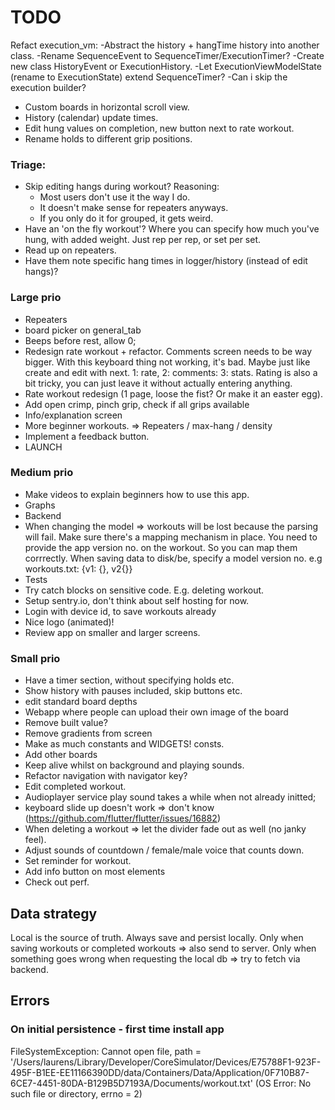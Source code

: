 # TODO

  Refact execution_vm:
  -Abstract the history + hangTime history into another class.
  -Rename SequenceEvent to SequenceTimer/ExecutionTimer?
  -Create new class HistoryEvent or ExecutionHistory.
  -Let ExecutionViewModelState (rename to ExecutionState) extend SequenceTimer?
  -Can i skip the execution builder?
  
- Custom boards in horizontal scroll view.
- History (calendar) update times.
- Edit hung values on completion, new button next to rate workout.
- Rename holds to different grip positions.



### Triage:


- Skip editing hangs during workout?
  Reasoning:
  - Most users don't use it the way I do.
  - It doesn't make sense for repeaters anyways.
  - If you only do it for grouped, it gets weird.
- Have an 'on the fly workout'? 
  Where you can specify how much you've hung, with added weight.
  Just rep per rep, or set per set.
- Read up on repeaters.
- Have them note specific hang times in logger/history (instead of edit hangs)?


### Large prio
- Repeaters
- board picker on general_tab
- Beeps before rest, allow 0;
- Redesign rate workout + refactor. Comments screen needs to be way bigger. With this keyboard thing not working, it's bad.
  Maybe just like create and edit with next. 1: rate, 2: comments: 3: stats.
  Rating is also a bit tricky, you can just leave it without actually entering anything.
- Rate workout redesign (1 page, loose the fist? Or make it an easter egg).
- Add open crimp, pinch grip, check if all grips available
- Info/explanation screen
- More beginner workouts. => Repeaters / max-hang / density 
- Implement a feedback button.
- LAUNCH

### Medium prio
- Make videos to explain beginners how to use this app.
- Graphs
- Backend
- When changing the model => workouts will be lost because the parsing will fail. Make sure there's a mapping mechanism in place.
  You need to provide the app version no. on the workout. So you can map them corrrectly.
  When saving data to disk/be, specify a model version no. e.g workouts.txt:
    {v1: {}, v2{}}
- Tests
- Try catch blocks on sensitive code. E.g. deleting workout.
- Setup sentry.io, don't think about self hosting for now.
- Login with device id, to save workouts already
- Nice logo (animated)!
- Review app on smaller and larger screens.

### Small prio
- Have a timer section, without specifying holds etc.
- Show history with pauses included, skip buttons etc. 
- edit standard board depths
- Webapp where people can upload their own image of the board
- Remove built value?
- Remove gradients from screen
- Make as much constants and WIDGETS! consts.
- Add other boards
- Keep alive whilst on background and playing sounds. 
- Refactor navigation with navigator key?
- Edit completed workout.
- Audioplayer service play sound takes a while when not already initted;
- keyboard slide up doesn't work => don't know (https://github.com/flutter/flutter/issues/16882)
- When deleting a workout => let the divider fade out as well (no janky feel).
- Adjust sounds of countdown / female/male voice that counts down.
- Set reminder for workout.
- Add info button on most elements
- Check out perf.
    
## Data strategy
Local is the source of truth.
Always save and persist locally.
Only when saving workouts or completed workouts => also send to server.
Only when something goes wrong when requesting the local db => try to fetch via backend.
  
  
## Errors
### On initial persistence - first time install app
FileSystemException: Cannot open file, path = '/Users/laurens/Library/Developer/CoreSimulator/Devices/E75788F1-923F-495F-B1EE-EE11166390DD/data/Containers/Data/Application/0F710B87-6CE7-4451-80DA-B129B5D7193A/Documents/workout.txt' (OS Error: No such file or directory, errno = 2)